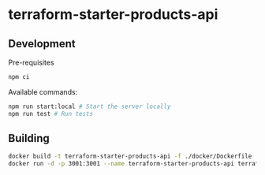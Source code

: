 # terraform-starter-products-api

## Development

Pre-requisites

```bash
npm ci
```

Available commands:

```bash
npm run start:local # Start the server locally
npm run test # Run tests
```

## Building

```bash
docker build -t terraform-starter-products-api -f ./docker/Dockerfile . # Build a Docker image
docker run -d -p 3001:3001 --name terraform-starter-products-api terraform-starter-products-api # Run the Docker container
```
